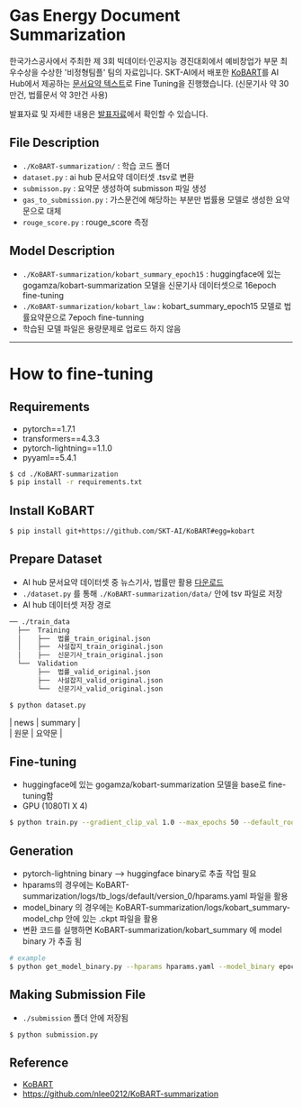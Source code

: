 # Gas Energy Document Summarization

한국가스공사에서 주최한 제 3회 빅데이터·인공지능 경진대회에서 예비창업가 부문 최우수상을 수상한 '비정형팀플' 팀의 자료입니다. SKT-AI에서 배포한 [KoBART](https://github.com/SKT-AI/KoBART)를 AI Hub에서 제공하는 [문서요약 텍스트](https://aihub.or.kr/aihubdata/data/view.do?currMenu=115&topMenu=100&aihubDataSe=realm&dataSetSn=97)로 Fine Tuning을 진행했습니다. (신문기사 약 30만건, 법률문서 약 3만건 사용)

발표자료 및 자세한 내용은 [발표자료](./slides/slides.pdf)에서 확인할 수 있습니다.


## File Description
- `./KoBART-summarization/` : 학습 코드 폴더
- `dataset.py` : ai hub 문서요약 데이터셋 .tsv로 변환
- `submisson.py` : 요약문 생성하여 submisson 파일 생성
- `gas_to_submission.py` : 가스문건에 해당하는 부분만 법률용 모델로 생성한 요약문으로 대체
- `rouge_score.py` : rouge_score 측정

## Model Description
- `./KoBART-summarization/kobart_summary_epoch15` : huggingface에 있는 gogamza/kobart-summarization 모델을 신문기사 데이터셋으로 16epoch fine-tuning
- `./KoBART-summarization/kobart_law` : kobart_summary_epoch15 모델로 법률요약문으로 7epoch fine-tunning
- 학습된 모델 파일은 용량문제로 업로드 하지 않음

------------------- 
# How to fine-tuning
## Requirements
- pytorch==1.7.1
- transformers==4.3.3
- pytorch-lightning==1.1.0
- pyyaml==5.4.1

```bash
$ cd ./KoBART-summarization
$ pip install -r requirements.txt
```

## Install KoBART
```bash
$ pip install git+https://github.com/SKT-AI/KoBART#egg=kobart
```

## Prepare Dataset
- AI hub 문서요약 데이터셋 중 뉴스기사, 법률만 활용 [다운로드](https://aihub.or.kr/aihubdata/data/view.do?currMenu=115&topMenu=100&aihubDataSe=realm&dataSetSn=97)
- `./dataset.py` 를 통해 `./KoBART-summarization/data/` 안에 tsv 파일로 저장
- AI hub 데이터셋 저장 경로
```bash
── ./train_data
  ├──  Training
  │    ├──  법률_train_original.json
  │    ├──  사설잡지_train_original.json
  │    ├──  신문기사_train_original.json
  └──  Validation
       ├──  법률_valid_original.json
       ├──  사설잡지_valid_original.json
       └──  신문기사_valid_original.json
```

```bash
$ python dataset.py
```
  
|  news  | summary |<br/>
|  원문   |  요약문  |  

## Fine-tuning
- huggingface에 있는 gogamza/kobart-summarization 모델을 base로 fine-tuning함
- GPU (1080TI X 4)

```bash
$ python train.py --gradient_clip_val 1.0 --max_epochs 50 --default_root_dir logs --gpus 4 --batch_size 6 --num_workers 8 --accelerator ddp --max_len 512
```

## Generation
- pytorch-lightning binary --> huggingface binary로 추출 작업 필요
- hparams의 경우에는 KoBART-summarization/logs/tb_logs/default/version_0/hparams.yaml 파일을 활용
- model_binary 의 경우에는 KoBART-summarization/logs/kobart_summary-model_chp 안에 있는 .ckpt 파일을 활용
- 변환 코드를 실행하면 KoBART-summarization/kobart_summary 에 model binary 가 추출 됨

```bash
# example
$ python get_model_binary.py --hparams hparams.yaml --model_binary epoch=15-val_loss=6.178.ckpt
```

## Making Submission File
- `./submission` 폴더 안에 저장됨

```bash
$ python submission.py
```

## Reference
- [KoBART](https://github.com/SKT-AI/KoBART)
- https://github.com/nlee0212/KoBART-summarization
